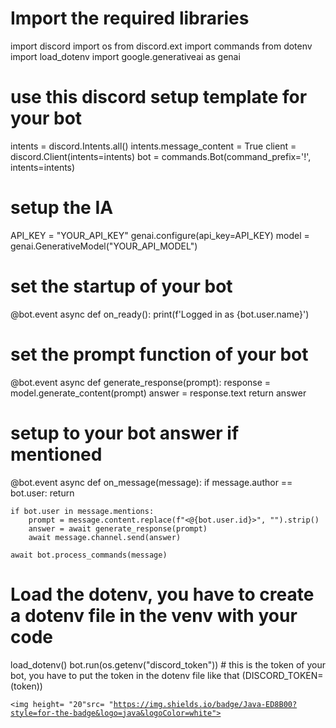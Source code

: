# Import the required libraries
import discord
import os
from discord.ext import commands
from dotenv import load_dotenv
import google.generativeai as genai

# use this discord setup template for your bot
intents = discord.Intents.all()
intents.message_content = True
client = discord.Client(intents=intents)
bot = commands.Bot(command_prefix='!', intents=intents)

# setup the IA
API_KEY = "YOUR_API_KEY"
genai.configure(api_key=API_KEY)
model = genai.GenerativeModel("YOUR_API_MODEL")

# set the startup of your bot
@bot.event
async def on_ready():
    print(f'Logged in as {bot.user.name}')

# set the prompt function of your bot
@bot.event
async def generate_response(prompt):
    response = model.generate_content(prompt)
    answer = response.text
    return answer

# setup to your bot answer if mentioned
@bot.event
async def on_message(message):
    if message.author == bot.user:
        return

    if bot.user in message.mentions:
        prompt = message.content.replace(f"<@{bot.user.id}>", "").strip()
        answer = await generate_response(prompt)
        await message.channel.send(answer)

    await bot.process_commands(message)

# Load the dotenv, you have to create a dotenv file in the venv with your code
load_dotenv()
bot.run(os.getenv("discord_token")) # this is the token of your bot, you have to put the token in the dotenv file like that (DISCORD_TOKEN=(token))

<code><img height= "20"src= "https://img.shields.io/badge/Java-ED8B00?style=for-the-badge&logo=java&logoColor=white"></code>
